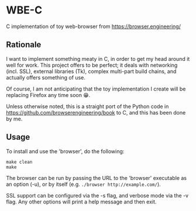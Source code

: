 # WBE-C
C implementation of toy web-browser from https://browser.engineering/

## Rationale
I want to implement something meaty in C, in order to get my head around it well for work. This project offers to be 
perfect; it deals with networking (incl. SSL), external libraries (Tk), complex multi-part build chains, and actually
offers something of use.

Of course, I am not anticipating that the toy implementation I create will be replacing Firefox any time soon 😁.

Unless otherwise noted, this is a straight port of the Python code in https://github.com/browserengineering/book to C, and 
this has been done by me.

## Usage
To install and use the 'browser', do the following:

```
make clean
make
```

The browser can be run by passing the URL to the 'browser' executable as an option (-u), or by itself (e.g. `./browser http://example.com/`).

SSL support can be configured via the -s flag, and verbose mode via the -v flag. Any other options will print a help message
and then exit.
